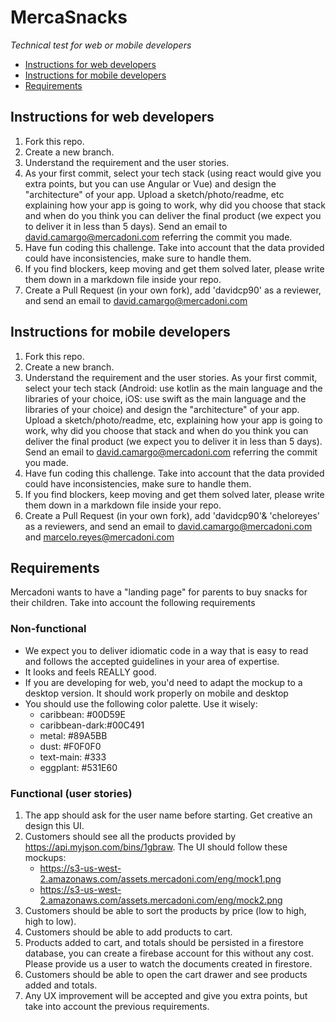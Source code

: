 # MercaSnacks
*Technical test for web or mobile developers*

 - [Instructions for web developers](#instructions-for-web-developers)
 - [Instructions for mobile developers](#instructions-for-mobile-developers)
 - [Requirements](#requirements)

## Instructions for web developers
 1. Fork this repo.
 2. Create a new branch.
 3. Understand the requirement and the user stories.
 4. As your first commit, select your tech stack
    (using react would give you extra points, but you can use Angular or
    Vue) and design the "architecture" of your app. Upload a
    sketch/photo/readme, etc explaining how your app is going to work,
    why did you choose that stack and when do you think you can deliver
    the final product (we expect you to deliver it in less than 5 days). Send an email to david.camargo@mercadoni.com referring the commit
    you made.
 5. Have fun coding this challenge. Take into account that the
    data provided could have inconsistencies, make sure to handle them.
 6.  If you find blockers, keep moving and get them solved later, please
    write them down in a markdown file inside your repo.
 7. Create a Pull Request (in your own fork), add 'davidcp90' as a reviewer, and send an email to
    david.camargo@mercadoni.com

## Instructions for mobile developers
 1. Fork this repo.
 2. Create a new branch.
 3. Understand the requirement and
    the user stories. As your first commit, select your tech stack
    (Android: use kotlin as the main language and the libraries of your
    choice, iOS: use swift as the main language and the libraries of
    your choice) and design the "architecture" of your app. Upload a
    sketch/photo/readme, etc, explaining how your app is going to work,
    why did you choose that stack and when do you think you can deliver
    the final product (we expect you to deliver it in less than 5 days).
    Send an email to david.camargo@mercadoni.com referring the commit
    you made.
 4. Have fun coding this challenge. Take into account that the
    data provided could have inconsistencies, make sure to handle them.  
 5. If you find blockers, keep moving and get them solved later, please
    write them down in a markdown file inside your repo.
 6. Create a Pull Request (in your own fork), add 'davidcp90'& 'cheloreyes' as a reviewers, and send an email to
    david.camargo@mercadoni.com and marcelo.reyes@mercadoni.com
## Requirements
Mercadoni wants to have a "landing page" for parents to buy snacks for their children.
Take into account the following requirements
### Non-functional
- We expect you to deliver idiomatic code in a way that is easy to read and follows the accepted guidelines in your area of expertise.
- It looks and feels REALLY good.
- If you are developing for web, you'd need to adapt the mockup to a desktop version. It should work properly on mobile and desktop
- You should use the following color palette. Use it wisely:
	- caribbean: #00D59E
	- caribbean-dark:#00C491
	- metal: #89A5BB
	- dust: #F0F0F0
	- text-main: #333
	- eggplant: #531E60
### Functional (user stories)
1. The app should ask for the user name before starting. Get creative an design this UI.
1. Customers should see all the products provided by https://api.myjson.com/bins/1gbraw. The UI should follow these mockups:
	- https://s3-us-west-2.amazonaws.com/assets.mercadoni.com/eng/mock1.png
	- https://s3-us-west-2.amazonaws.com/assets.mercadoni.com/eng/mock2.png
3. Customers should be able to sort the products by price (low to high, high to low).
4. Customers should be able to add products to cart.
5. Products added to cart, and totals should be persisted in a firestore database, you can create a firebase account for this without any cost. Please provide us a user to watch the documents created in firestore.
5. Customers should be able to open the cart drawer and see products added and totals.
6. Any UX improvement will be accepted and give you extra points, but take into account the previous requirements.
